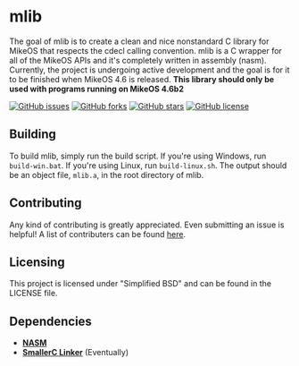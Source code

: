 # mlib
The goal of mlib is to create a clean and nice nonstandard C library for MikeOS that respects the cdecl calling convention. mlib is a C wrapper for all of the MikeOS APIs and it's completely written in assembly (nasm). Currently, the project is undergoing active development and the goal is for it to be finished when MikeOS 4.6 is released. **This library should only be used with programs running on MikeOS 4.6b2**

[![GitHub issues](https://img.shields.io/github/issues/I8087/mlib.svg?style=flat-square)](https://github.com/I8087/mlib/issues)
[![GitHub forks](https://img.shields.io/github/forks/I8087/mlib.svg?style=flat-square)](https://github.com/I8087/mlib/network)
[![GitHub stars](https://img.shields.io/github/stars/I8087/mlib.svg?style=flat-square)](https://github.com/I8087/mlib/stargaze)
[![GitHub license](https://img.shields.io/badge/license-BSD-blue.svg?style=flat-square)](https://raw.githubusercontent.com/I8087/mlib/master/LICENSE)

## Building
To build mlib, simply run the build script. If you're using Windows, run `build-win.bat`. If you're using Linux, run `build-linux.sh`. The output should be an object file, `mlib.a`, in the root directory of mlib.

## Contributing
Any kind of contributing is greatly appreciated. Even submitting an issue is helpful! A list of contributers can be found [here](https://github.com/jquery/jquery/graphs/contributors).

## Licensing
This project is licensed under "Simplified BSD" and can be found in the LICENSE file.

## Dependencies
* [**NASM**](http://www.nasm.us/)
* [**SmallerC Linker**](http://www.github.com/alexfru/SmallerC) (Eventually)
